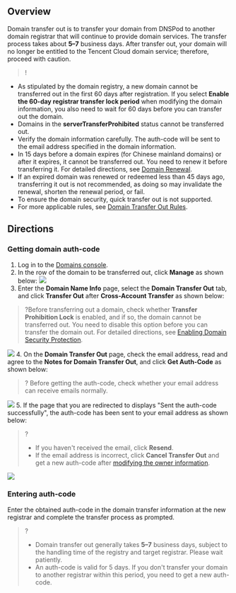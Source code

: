 ﻿## Overview

Domain transfer out is to transfer your domain from DNSPod to another domain registrar that will continue to provide domain services. The transfer process takes about **5–7** business days. After transfer out, your domain will no longer be entitled to the Tencent Cloud domain service; therefore, proceed with caution.
>!
- As stipulated by the domain registry, a new domain cannot be transferred out in the first 60 days after registration. If you select **Enable the 60-day registrar transfer lock period** when modifying the domain information, you also need to wait for 60 days before you can transfer out the domain.
- Domains in the **serverTransferProhibited** status cannot be transferred out.
- Verify the domain information carefully. The auth-code will be sent to the email address specified in the domain information.
- In 15 days before a domain expires (for Chinese mainland domains) or after it expires, it cannot be transferred out. You need to renew it before transferring it. For detailed directions, see [Domain Renewal](link).
- If an expired domain was renewed or redeemed less than 45 days ago, transferring it out is not recommended, as doing so may invalidate the renewal, shorten the renewal period, or fail.
- To ensure the domain security, quick transfer out is not supported.
- For more applicable rules, see [Domain Transfer Out Rules](link).


## Directions

### Getting domain auth-code

1. Log in to the [Domains console](link). 
2. In the row of the domain to be transferred out, click **Manage** as shown below:
![](https://main.qcloudimg.com/raw/bf19182453b26b9068c3aed51fc507e6.png)
3. Enter the **Domain Name Info** page, select the **Domain Transfer Out** tab, and click **Transfer Out** after **Cross-Account Transfer** as shown below:
>?Before transferring out a domain, check whether **Transfer Prohibition Lock** is enabled, and if so, the domain cannot be transferred out. You need to disable this option before you can transfer the domain out. For detailed directions, see [Enabling Domain Security Protection](link).
>
![](https://main.qcloudimg.com/raw/9764bb101e352409eeab07fc93217351.png)
4. On the **Domain Transfer Out** page, check the email address, read and agree to the **Notes for Domain Transfer Out**, and click **Get Auth-Code** as shown below:
>? Before getting the auth-code, check whether your email address can receive emails normally.
>
 ![](https://main.qcloudimg.com/raw/62fe0a664644e87772b47c672e099ea5.png)
5. If the page that you are redirected to displays "Sent the auth-code successfully", the auth-code has been sent to your email address as shown below:
>? 
>- If you haven't received the email, click **Resend**.
>- If the email address is incorrect, click **Cancel Transfer Out** and get a new auth-code after [modifying the owner information](link).
>
![](https://main.qcloudimg.com/raw/b2036cf19f50f5551880301c7d204c05.png)

### Entering auth-code

Enter the obtained auth-code in the domain transfer information at the new registrar and complete the transfer process as prompted.
>?
> - Domain transfer out generally takes **5–7** business days, subject to the handling time of the registry and target registrar. Please wait patiently.
> - An auth-code is valid for 5 days. If you don't transfer your domain to another registrar within this period, you need to get a new auth-code.

